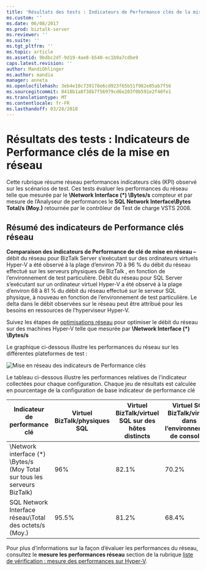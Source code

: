 ```yaml
---
title: 'Résultats des tests : Indicateurs de Performance clés de la mise en réseau | Documents Microsoft'
ms.custom: ''
ms.date: 06/08/2017
ms.prod: biztalk-server
ms.reviewer: ''
ms.suite: ''
ms.tgt_pltfrm: ''
ms.topic: article
ms.assetid: 9bdbc2df-9d19-4ae8-b540-ec1b9a7cdbe9
caps.latest.revision: ''
author: MandiOhlinger
ms.author: mandia
manager: anneta
ms.openlocfilehash: 3eb4e10c739178e6cd923f65b51f982e05ab7f56
ms.sourcegitcommit: 8418b1a8f38b7f56979cd6e203f0b591e2f40fe1
ms.translationtype: MT
ms.contentlocale: fr-FR
ms.lasthandoff: 03/28/2018
---
```

# <a name="test-results-networking-key-performance-indicators"></a>Résultats des tests : Indicateurs de Performance clés de la mise en réseau
Cette rubrique résume réseau performances indicateurs clés (KPI) observé sur les scénarios de test. Ces tests évaluer les performances du réseau telle que mesurée par le **\Network Interface (\*) \Bytes/s** compteur et par mesure de l’Analyseur de performances le **SQL Network Interface\Bytes Total/s (Moy.)**  retournée par le contrôleur de Test de charge VSTS 2008.  
  
## <a name="summary-of-network-key-performance-indicators"></a>Résumé des indicateurs de Performance clés réseau  
 **Comparaison des indicateurs de Performance de clé de mise en réseau –** débit du réseau pour BizTalk Server s’exécutant sur des ordinateurs virtuels Hyper-V a été observé à la plage d’environ 70 à 96 % du débit du réseau effectué sur les serveurs physiques de BizTalk , en fonction de l’environnement de test particulière. Débit du réseau pour SQL Server s’exécutant sur un ordinateur virtuel Hyper-V a été observé à la plage d’environ 68 à 81 % du débit du réseau effectué sur le serveur SQL physique, à nouveau en fonction de l’environnement de test particulière. Le delta dans le débit observées sur le réseau peut être attribué pour les besoins en ressources de l’hyperviseur Hyper-V.  
  
 Suivez les étapes de [optimisations réseau](../technical-guides/network-optimizations.md) pour optimiser le débit du réseau sur des machines Hyper-V telle que mesurée par **\Network Interface (\*) \Bytes/s**  
  
 Le graphique ci-dessous illustre les performances du réseau sur les différentes plateformes de test :  
  
 ![Mise en réseau des indicateurs de Performance clés](../technical-guides/media/networkkpi.gif "NetworkKPI")  
  
 Le tableau ci-dessous illustre les performances relatives de l’indicateur collectées pour chaque configuration. Chaque jeu de résultats est calculée en pourcentage de la configuration de base indicateur de performance clé  
  
|Indicateur de performance clé|Virtuel BizTalk/physiques SQL|Virtuel BizTalk/virtuel SQL sur des hôtes distincts|Virtuel SQL BizTalk/virtuel dans l’environnement de consolidé|  
|---------|-----------------------------------|----------------------------------------------------|--------------------------------------------------------------|  
|\Network interface (*) \Bytes/s (Moy Total sur tous les serveurs BizTalk)|96%|82.1%|70.2%|  
|SQL Network Interface réseau\Total des octets/s (Moy.)|95.5%|81.2%|68.4%|  
  
 Pour plus d’informations sur la façon d’évaluer les performances du réseau, consultez le **mesure les performances réseau** section de la rubrique [liste de vérification : mesure des performances sur Hyper-V](../technical-guides/checklist-measuring-performance-on-hyper-v.md).